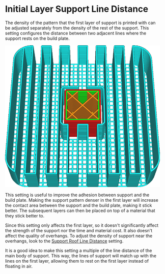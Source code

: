 Initial Layer Support Line Distance
====
The density of the pattern that the first layer of support is printed with can be adjusted separately from the density of the rest of the support. This setting configures the distance between two adjacent lines where the support rests on the build plate.

<!--screenshot {
"image_path": "support_initial_layer_line_distance.png",
"models": [{"script": "umbrella_square_rounded.scad"}],
"camera_position": [0, 64, 125],
"settings": {
    "support_enable": true,
    "support_initial_layer_line_distance": 1.333
},
"layer": 160,
"colours": 64
}-->
![The pattern of the first layer is twice as dense as the rest of the support](../images/support_initial_layer_line_distance.png)

This setting is useful to improve the adhesion between support and the build plate. Making the support pattern denser in the first layer will increase the contact area between the support and the build plate, making it stick better. The subsequent layers can then be placed on top of a material that they stick better to.

Since this setting only affects the first layer, so it doesn't significantly affect the strength of the support nor the time and material cost. It also doesn't affect the quality of overhangs. To adjust the density of support near the overhangs, look to the [Support Roof Line Distance](support_roof_line_distance.md) setting.

It is a good idea to make this setting a multiple of the line distance of the main body of support. This way, the lines of support will match up with the lines on the first layer, allowing them to rest on the first layer instead of floating in air.
